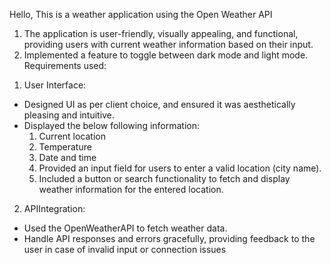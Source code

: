 Hello, This is a  weather application using the Open Weather API
1) The application is user-friendly, visually appealing, and functional, providing users with current weather information based on their input.
2) Implemented a feature to toggle between dark mode and light mode.
Requirements used:
 1. User Interface:
 * Designed UI as per client choice, and ensured it was aesthetically pleasing and intuitive.
 * Displayed the below following information:
   1) Current location
   2) Temperature
   3) Date and time
   4) Provided an input field for users to enter a valid location (city name).
   5) Included a button or search functionality to fetch and display weather information for the entered location.
 2. APIIntegration:
 *  Used the OpenWeatherAPI to fetch weather data.
 *  Handle API responses and errors gracefully, providing feedback to the user in case of invalid input or connection issues

